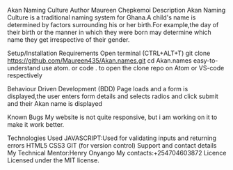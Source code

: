 Akan Naming Culture
Author
Maureen Chepkemoi
Description
Akan Naming Culture is a traditional naming system for Ghana.A child's name is determined by factors surrounding his or her birth.For example,the day of their birth or the manner in which they were born may determine which name they get irrespective of their gender.

Setup/Installation Requirements
Open terminal (CTRL+ALT+T) git clone https://github.com/Maureen435/Akan.names.git cd Akan.names easy-to-understand use atom. or code . to open the clone repo on Atom or VS-code respectively

Behaviour Driven Development (BDD)
Page loads and a form is displayed,the user enters form details and selects radios and click submit and their Akan name is displayed

Known Bugs
My website is not quite responsive, but i am working on it to make it work better.

Technologies Used
JAVASCRIPT:Used for validating inputs and returning errors
HTML5
CSS3
GIT (for version control)
Support and contact details
My Technical Mentor:Henry Onyango
My contacts:+254704603872
Licence
Licensed under the MIT license.